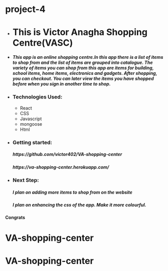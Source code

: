 # project-4

- <h1>This is Victor Anagha Shopping Centre(VASC)</h1>

- <h5>This app is an online shopping centre.In this app there is a list of items to shop from and the list of items are grouped into catalogue. The variety of items you can shop from this app are items for building, school items, home items, electronics and gadgets. After shopping, you can checkout. You can  later view the items you have shopped before when you sign in another time to shop. </h5>

- <h3>Technologies Used:</h3>
  <ul>
    <li>React</li>
    <li>CSS</li>
    <li>Javascript</li>
    <li>mongoose</li>
    <li>Html</li>
  </ul>

- <h3>Getting started:</h3>
  <h5>https://github.com/victor402/VA-shopping-center</h5>
  <h5>https://va-shopping-center.herokuapp.com/</h5>

- <h3>Next Step:</h3>
  <h5>I plan on adding more items to shop from on the website <h5>
  <h5>I plan on enhancing the css of the app. Make it more colourful.</h5>

#### Congrats

# VA-shopping-center

# VA-shopping-center
